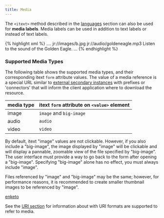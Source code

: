 ```yaml
---
title: Media
---
```


The `<itext>` method described in the [languages](#languages) section can also be used for **media labels**. Media labels can be used in addition to text labels or instead of text labels. 

{% highlight xml %}
....
<itext> 
    <translation default=true() lang="English">
        <text id="/widgets/select_widgets/grid_test/b:label">
            <value form="image">jr://images/b.jpg</value>
        </text>
        <text id="/widgets/display_widgets/text_media:label">
            <value form="audio">jr://audio/goldeneagle.mp3</value>
            <value>Listen to the sound of the Golden Eagle.</value>
        </text>
    </translation>
</itext>
...
{% endhighlight %}

### Supported Media Types


The following table shows the supported media types, and their corresponding itext `form` attribute values. The value of a media reference is a special URL similar to [external secondary instances](#secondary-instances---external) with prefixes or 'connectors' that will inform the client application where to download the resource.

media type | itext `form` attribute on `<value>` element 
----------------|----------------
image           | `image` and `big-image`     
audio           | `audio` 
video           | `video`   

By default, itext "image" values are not clickable. However, if you also include a "big-image", the image displayed by "image" will be clickable and will display a pannable, zoomable view of the file specified by "big-image". The user interface must provide a way to go back to the form after opening a "big-image". Specifying "big-image" alone has no effect, you must always include "image".

Files referenced by "image" and "big-image" may be the same; however, for performance reasons, it is recommended to create smaller thumbnail images to be referenced by "image".

[enketo](# "'big-image' is not supported in Enketo.")

See the [URI section](#uri-support) for information about with URI formats are supported to refer to media.
